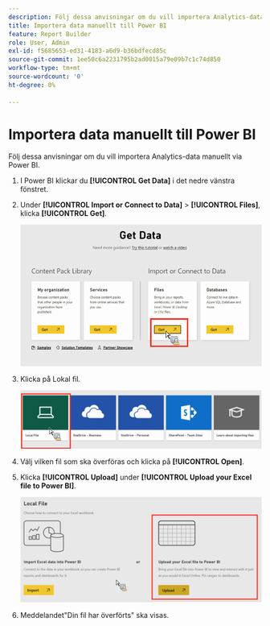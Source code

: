 ```yaml
---
description: Följ dessa anvisningar om du vill importera Analytics-data manuellt via Power BI.
title: Importera data manuellt till Power BI
feature: Report Builder
role: User, Admin
exl-id: f5685653-ed31-4183-a6d9-b36bdfecd85c
source-git-commit: 1ee50c6a2231795b2ad0015a79e09b7c1c74d850
workflow-type: tm+mt
source-wordcount: '0'
ht-degree: 0%

---
```


# Importera data manuellt till Power BI

Följ dessa anvisningar om du vill importera Analytics-data manuellt via Power BI.

1. I Power BI klickar du **[!UICONTROL Get Data]** i det nedre vänstra fönstret.
1. Under **[!UICONTROL Import or Connect to Data]** > **[!UICONTROL Files]**, klicka **[!UICONTROL Get]**.

   ![](assets/get-data.png)

1. Klicka på Lokal fil.

   ![](assets/local-file.png)

1. Välj vilken fil som ska överföras och klicka på **[!UICONTROL Open]**.
1. Klicka **[!UICONTROL Upload]** under **[!UICONTROL Upload your Excel file to Power BI]**.

   ![](assets/upload-excel-file.png)

1. Meddelandet&quot;Din fil har överförts&quot; ska visas.
